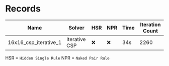 # Records

| Name                  | Solver        | HSR | NPR | Time | Iteration Count |
| --------------------- | ------------- | --- | --- | ---- | --------------- |
| 16x16_csp_iterative_1 | Iterative CSP | ❌  | ❌  | 34s  | 2260            |


HSR = `Hidden Single Rule`
NPR = `Naked Pair Rule`